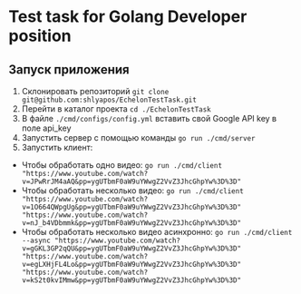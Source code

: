 # Test task for Golang Developer position

## Запуск приложения

1. Склонировать репозиторий `git clone git@github.com:shlyapos/EchelonTestTask.git`
2. Перейти в каталог проекта `cd ./EchelonTestTask`
3. В файле `./cmd/configs/config.yml` вставить свой Google API key в поле api_key 
4. Запустить сервер с помощью команды `go run ./cmd/server`
5. Запустить клиент:
  * Чтобы обработать одно видео: `go run ./cmd/client "https://www.youtube.com/watch?v=JPwRrJM4aAQ&pp=ygUTbmF0aW9uYWwgZ2VvZ3JhcGhpYw%3D%3D"`
  * Чтобы обработать несколько видео: `go run ./cmd/client "https://www.youtube.com/watch?v=1O664QWpgUg&pp=ygUTbmF0aW9uYWwgZ2VvZ3JhcGhpYw%3D%3D" "https://www.youtube.com/watch?v=nJ_b4VDbmmk&pp=ygUTbmF0aW9uYWwgZ2VvZ3JhcGhpYw%3D%3D"`
  * Чтобы обработать несколько видео асинхронно: `go run ./cmd/client --async "https://www.youtube.com/watch?v=gGKL3GP2qQU&pp=ygUTbmF0aW9uYWwgZ2VvZ3JhcGhpYw%3D%3D" "https://www.youtube.com/watch?v=egLXHjFL4Lo&pp=ygUTbmF0aW9uYWwgZ2VvZ3JhcGhpYw%3D%3D" "https://www.youtube.com/watch?v=kS2t0kvIMmw&pp=ygUTbmF0aW9uYWwgZ2VvZ3JhcGhpYw%3D%3D"`
